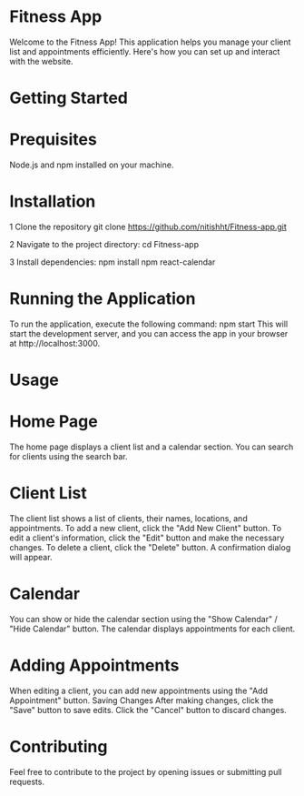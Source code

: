 # Fitness App

Welcome to the Fitness App! This application helps you manage your client list and appointments efficiently. Here's how you can set up and interact with the website.
# Getting Started
# Prequisites
Node.js and npm installed on your machine.
# Installation
1 Clone the repository
  git clone https://github.com/nitishht/Fitness-app.git

2 Navigate to the project directory:
  cd Fitness-app

3 Install dependencies:
  npm install
  npm react-calendar

# Running the Application
To run the application, execute the following command:
npm start
This will start the development server, and you can access the app in your browser at http://localhost:3000.

# Usage
# Home Page
  The home page displays a client list and a calendar section.
  You can search for clients using the search bar.
# Client List
  The client list shows a list of clients, their names, locations, and appointments.
  To add a new client, click the "Add New Client" button.
  To edit a client's information, click the "Edit" button and make the necessary changes.
  To delete a client, click the "Delete" button. A confirmation dialog will appear.
# Calendar
  You can show or hide the calendar section using the "Show Calendar" / "Hide Calendar" button.
  The calendar displays appointments for each client.
  
# Adding Appointments
When editing a client, you can add new appointments using the "Add Appointment" button.
Saving Changes
After making changes, click the "Save" button to save edits.
Click the "Cancel" button to discard changes.
# Contributing
Feel free to contribute to the project by opening issues or submitting pull requests.
